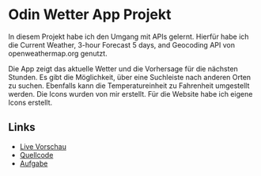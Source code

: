 # Odin Wetter App Projekt

In diesem Projekt habe ich den Umgang mit APIs gelernt. Hierfür habe ich die Current Weather, 3-hour Forecast 5 days, and Geocoding API von openweathermap.org genutzt. 

Die App zeigt das aktuelle Wetter und die Vorhersage für die nächsten Stunden. Es gibt die Möglichkeit, über eine Suchleiste nach anderen Orten zu suchen. Ebenfalls kann die Temperatureinheit zu Fahrenheit umgestellt werden. Die Icons wurden von mir erstellt.
Für die Website habe ich eigene Icons erstellt. 

## Links

- [Live Vorschau](https://tomsoerr.github.io/odin-weather-app/)
- [Quellcode](https://github.com/TomSoerr/odin-weather-app)
- [Aufgabe](https://www.theodinproject.com/lessons/node-path-javascript-weather-app)


